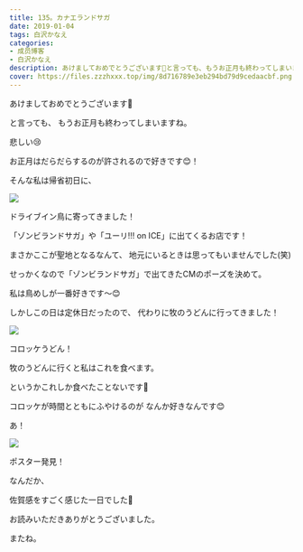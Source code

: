 ```yaml
---
title: 135。カナエランドサガ
date: 2019-01-04
tags: 白沢かなえ
categories: 
- 成员博客
- 白沢かなえ
description: あけましておめでとうございます🎍と言っても、もうお正月も終わってしまいますね。悲しい😢お正月はだらだらするのが許されるので好き...
cover: https://files.zzzhxxx.top/img/8d716789e3eb294bd79d9cedaacbf.png 
---
```












あけましておめでとうございます🎍









と言っても、
もうお正月も終わってしまいますね。



悲しい😢









お正月はだらだらするのが許されるので好きです😊！











そんな私は帰省初日に、



![](https://files.zzzhxxx.top/img/8d716789e3eb294bd79d9cedaacbf.png)




ドライブイン鳥に寄ってきました！






「ゾンビランドサガ」や「ユーリ!!! on ICE」に出てくるお店です！



まさかここが聖地となるなんて、
地元にいるときは思ってもいませんでした(笑)





せっかくなので「ゾンビランドサガ」で出てきたCMのポーズを決めて。









私は鳥めしが一番好きです〜😊















しかしこの日は定休日だったので、
代わりに牧のうどんに行ってきました！






![](https://files.zzzhxxx.top/img/8d716789e3eb294bd79d9cedaacbf-01.jpg)




コロッケうどん！





牧のうどんに行くと私はこれを食べます。






というかこれしか食べたことないです🥺










コロッケが時間とともにふやけるのが
なんか好きなんです😊




















あ！



![](https://files.zzzhxxx.top/img/8d716789e3eb294bd79d9cedaacbf-02.jpg)





ポスター発見！















なんだか、



佐賀感をすごく感じた一日でした🌸

















お読みいただきありがとうございました。



またね。


